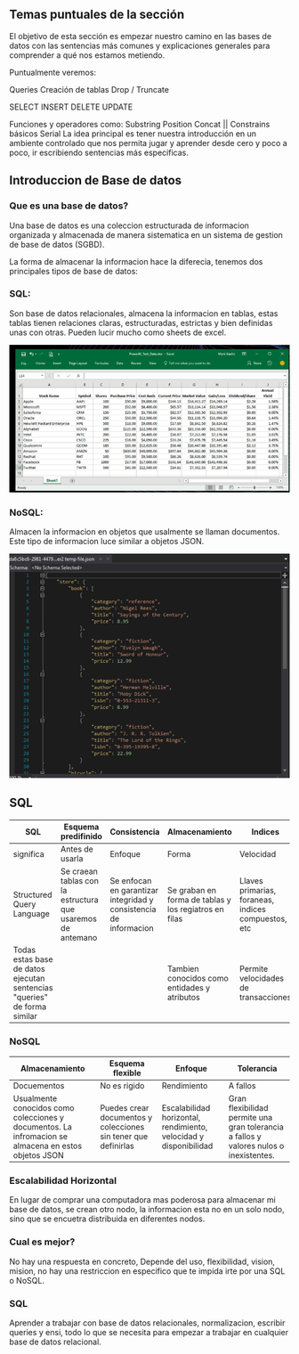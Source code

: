 ## Temas puntuales de la sección
El objetivo de esta sección es empezar nuestro camino en las bases de datos con las sentencias más comunes y explicaciones generales para comprender a qué nos estamos metiendo.

Puntualmente veremos:

Queries
Creación de tablas
Drop / Truncate

SELECT
INSERT
DELETE
UPDATE

Funciones y operadores como:
Substring
Position
Concat
||
Constrains básicos
Serial
La idea principal es tener nuestra introducción en un ambiente controlado que nos permita jugar y aprender desde cero y poco a poco, ir escribiendo sentencias más específicas.

## Introduccion de Base de datos

### Que es una base de datos?
Una base de datos es una coleccion estructurada de informacion organizada y almacenada de manera sistematica en un sistema de gestion de base de datos (SGBD).

La forma de almacenar la informacion hace la diferecia, tenemos dos principales tipos de base de datos:

### SQL:
Son base de datos relacionales, almacena la informacion en tablas, estas tablas  tienen relaciones claras, estructuradas, estrictas y bien definidas unas con otras. Pueden lucir mucho como sheets de excel.

![relacionales](image.png)

### NoSQL:
Almacen la informacion en objetos que usalmente se llaman documentos. Este tipo de informacion luce similar a objetos JSON.

![relacionales](image-1.png)


## SQL

| SQL | Esquema predifinido| Consistencia | Almacenamiento | Indices |
|-----------|--------------|--------------|----------------|---------|
| significa | Antes de usarla | Enfoque | Forma | Velocidad |
| Structured Query Language | Se craean tablas con la estructura que usaremos de antemano | Se enfocan en garantizar integridad y consistencia de informacion  |    Se graban en forma de tablas y los regiatros en filas | Llaves primarias, foraneas, indices compuestos, etc |
| Todas estas base de datos ejecutan sentencias "queries" de forma similar | | | Tambien conocidos como entidades y atributos | Permite velocidades de transacciones |

### NoSQL

| Almacenamiento | Esquema flexible | Enfoque | Tolerancia | 
|----------------|------------------|---------|------------|
|   Docuementos  |  No es rigido    |  Rendimiento | A fallos |
| Usualmente conocidos como colecciones y documentos. La infromacion se almacena en estos objetos JSON | Puedes crear documentos y colecciones sin tener que definirlas | Escalabilidad horizontal, rendimiento, velocidad y disponibilidad | Gran flexibilidad permite una gran tolerancia a fallos y valores nulos o inexistentes. |

### Escalabilidad Horizontal
En lugar de comprar una computadora mas poderosa para almacenar mi base de datos, se crean otro nodo, la informacion esta no en un solo nodo, sino que se encuetra distribuida en diferentes nodos.

### Cual es mejor?
No hay una respuesta en concreto, Depende del uso, flexibilidad, vision, mision, no hay una restriccion en especifico que te impida irte por una SQL o NoSQL.

### SQL
Aprender a trabajar con base de datos relacionales, normalizacion, escribir queries y ensi, todo lo que se necesita para empezar a trabajar en cualquier base de datos relacional.


